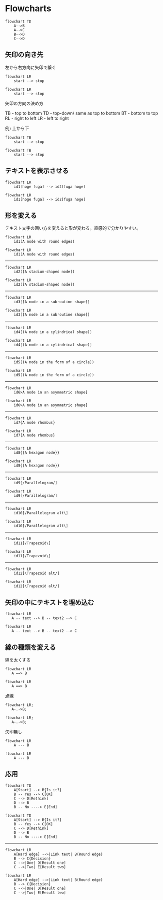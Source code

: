 # Flowcharts

```mermaid
flowchart TD
    A-->B
    A-->C
    B-->D
    C-->D
```

## 矢印の向き先

左から右方向に矢印で繋ぐ

```
flowchart LR
    start --> stop
```

```mermaid
flowchart LR
    start --> stop
```

矢印の方向の決め方

TB - top to bottom
TD - top-down/ same as top to bottom
BT - bottom to top
RL - right to left
LR - left to right

例) 上から下

```
flowchart TB
    start --> stop
```

```mermaid
flowchart TB
    start --> stop
```

## テキストを表示させる

```
flowchart LR
    id1[hoge fuga] --> id2[fuga hoge]
```

```mermaid
flowchart LR
    id1[hoge fuga] --> id2[fuga hoge]
```

## 形を変える

テキスト文字の囲い方を変えると形が変わる。直感的で分かりやすい。

```
flowchart LR
    id1(A node with round edges)
```

```mermaid
flowchart LR
    id1(A node with round edges)
```

---

```
flowchart LR
    id2([A stadium-shaped node])
```

```mermaid
flowchart LR
    id2([A stadium-shaped node])
```

---

```
flowchart LR
    id3[[A node in a subroutine shape]]
```

```mermaid
flowchart LR
    id3[[A node in a subroutine shape]]
```

---

```
flowchart LR
    id4[(A node in a cylindrical shape)]
```

```mermaid
flowchart LR
    id4[(A node in a cylindrical shape)]
```

---

```
flowchart LR
    id5((A node in the form of a circle))
```

```mermaid
flowchart LR
    id5((A node in the form of a circle))
```

---

```
flowchart LR
    id6>A node in an asymmetric shape]
```

```mermaid
flowchart LR
    id6>A node in an asymmetric shape]
```

---

```
flowchart LR
    id7{A node rhombus}
```

```mermaid
flowchart LR
    id7{A node rhombus}
```

---

```
flowchart LR
    id8{{A hexagon node}}
```

```mermaid
flowchart LR
    id8{{A hexagon node}}
```

---

```
flowchart LR
    id9[/Parallelogram/]
```

```mermaid
flowchart LR
    id9[/Parallelogram/]
```

---

```
flowchart LR
    id10[/Parallelogram alt\]
```

```mermaid
flowchart LR
    id10[/Parallelogram alt\]
```

---

```
flowchart LR
    id11[/Trapezoid\]
```

```mermaid
flowchart LR
    id11[/Trapezoid\]
```

---

```
flowchart LR
    id12[\Trapezoid alt/]
```

```mermaid
flowchart LR
    id12[\Trapezoid alt/]
```

## 矢印の中にテキストを埋め込む

```
flowchart LR
   A -- text --> B -- text2 --> C
```

```mermaid
flowchart LR
   A -- text --> B -- text2 --> C
```

## 線の種類を変える

線を太くする

```
flowchart LR
   A ==> B
```

```mermaid
flowchart LR
   A ==> B
```

点線

```
flowchart LR;
   A-.->B;
```

```mermaid
flowchart LR;
   A-.->B;
```

矢印無し

```
flowchart LR
    A --- B
```

```mermaid
flowchart LR
    A --- B
```

## 応用

```
flowchart TD
    A[Start] --> B{Is it?}
    B -- Yes --> C[OK]
    C --> D[Rethink]
    D --> B
    B -- No ----> E[End]
```

```mermaid
flowchart TD
    A[Start] --> B{Is it?}
    B -- Yes --> C[OK]
    C --> D[Rethink]
    D --> B
    B -- No ----> E[End]
```

---

```
flowchart LR
    A[Hard edge] -->|Link text| B(Round edge)
    B --> C{Decision}
    C -->|One| D[Result one]
    C -->|Two| E[Result two]
```

```mermaid
flowchart LR
    A[Hard edge] -->|Link text| B(Round edge)
    B --> C{Decision}
    C -->|One| D[Result one]
    C -->|Two| E[Result two]
```
